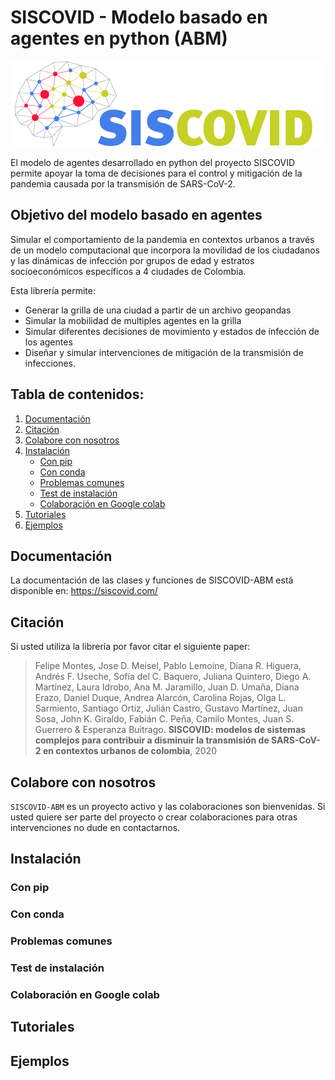 # SISCOVID - Modelo basado en agentes en python (ABM)
![](logo-main.png)

El modelo de agentes desarrollado en python del proyecto SISCOVID permite apoyar la toma de decisiones para el control y mitigación de la pandemia causada por la transmisión de SARS-CoV-2.

## Objetivo del modelo basado en agentes
Simular el comportamiento de la pandemia en contextos urbanos a través de un modelo computacional que incorpora la movilidad de los ciudadanos y las dinámicas de infección por grupos de edad y estratos socioeconómicos específicos a 4 ciudades de Colombia.

Esta librería permite:
- Generar la grilla de una ciudad a partir de un archivo geopandas
- Simular la mobilidad de multiples agentes en la grilla
- Simular diferentes decisiones de movimiento y estados de infección de los agentes
- Diseñar y simular intervenciones de mitigación de la transmisión de infecciones.

## Tabla de contenidos:

1. [Documentación](#documentacion)  
2. [Citación](#citacion) 
3. [Colabore con nosotros](#colaboracion)
4. [Instalación](#instalacion)
    - [Con pip](#pip)
    - [Con conda](#conda)
    - [Problemas comunes](#problemas)
    - [Test de instalación](#tests)
    - [Colaboración en Google colab](#colab)
5. [Tutoriales](#tutoriales)
5. [Ejemplos](#ejemplos)


<a name="documentacion"/>

## Documentación
La documentación de las clases y funciones de SISCOVID-ABM está disponible en: https://siscovid.com/


<a name="citacion"/>

## Citación
Si usted utiliza la librería por favor citar el siguiente paper:

> Felipe Montes, Jose D. Meisel, Pablo Lemoine, Diana R. Higuera, Andrés F. Useche, Sofía del C. Baquero, Juliana Quintero, Diego A. Martínez, Laura Idrobo, Ana M. Jaramillo, Juan D. Umaña, Diana Erazo, Daniel Duque, Andrea Alarcón, Carolina Rojas, Olga L. Sarmiento, Santiago Ortiz, Julián Castro, Gustavo Martínez, Juan Sosa, John K. Giraldo, Fabián C. Peña, Camilo Montes, Juan S. Guerrero & Esperanza Buitrago. **SISCOVID: modelos de sistemas complejos para contribuir a disminuir la transmisión de SARS-CoV-2 en contextos urbanos de colombia**, 2020

<a name="colaboracion"/>

## Colabore con nosotros
`SISCOVID-ABM` es un proyecto activo y las colaboraciones son bienvenidas. 
Si usted quiere ser parte del proyecto o crear colaboraciones para otras intervenciones no dude en contactarnos.

<a name="instalacion"/>

## Instalación

<a name="pip"/>

### Con pip

<a name="conda"/>

### Con conda

<a name="problemas"/>

### Problemas comunes

<a name="tests"/>

### Test de instalación

<a name="colab"/>

### Colaboración en Google colab

<a name="tutoriales"/>

## Tutoriales

<a name="ejemplos"/>

## Ejemplos


